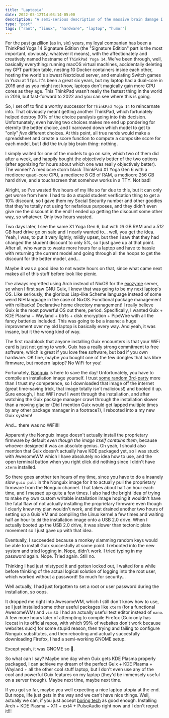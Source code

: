 ```yaml
---
title: "Laptopia"
date: 2022-05-12T14:03:14-05:00
description: "A semi-serious description of the massive brain damage I suffered from buying and setting up a new laptop"
type: "post"
tags: ["rant", "linux", "hardware", "laptop", "humor"]
---
```



For the past gazillion (as in, six) years, my loyal companian has been a ThinkPad Yoga 14 Signature Edition (the "Signature Edition" part is the most important, obviously, whatever it means), with the affectionately and creatively named hostname of `ThinkPad Yoga 14`. We've been through, well, basically everything: running macOS virtual machines, accidentally deleting my GPT partition table, nesting 10 Docker containers inside each other, hosting the world's slowest Nextcloud server, and emulating Switch games in Yuzu at 1 fps. It's been a great six years, but my laptop had a dual-core in 2016 and as you might not know, laptops don't magically gain more CPU cores as they age. This ThinkPad wasn't really the fastest thing in the world in 2016, but fast-forward to 2022 and you can see where this is going.

So, I set off to find a worthy successor for `ThinkPad Yoga 14` to reincarnate into. That obviously meant getting another ThinkPad, which fortunately helped destroy 90% of the choice paralysis going into this decision. Unfortunately, even having two choices makes me end up pondering for eternity the better choice, and I narrowed down which model to get to "only" *five* different choices. At this point, all true nerds would make a spreadsheet and create a score function to compute a composite score for each model, but I did the truly big brain thing: nothing.

I simply waited for one of the models to go on sale, which two of them did after a week, and happily bought the objectively better of the two options (after agonizing for hours about which one was really objectively better). The winner? A mediocre storm black ThinkPad X1 Yoga Gen 6 with a mediocre quad-core CPU, a mediocre 8 GB of RAM, a mediocre 256 GB hard drive, and a touchscreen that somehow works in a TTY. Not bad!

Alright, so I've wasted five hours of my life so far due to this, but it can only get worse from here. I had to do a stupid student verification thing to get a 10% discount, so I gave them my Social Security number and other goodies that they're totally not using for nefarious purposes, and they didn't even give me the discount in the end! I ended up getting the discount some other way, so whatever. Only two hours wasted.

Two days later, I see the same X1 Yoga Gen 6, but with *16* GB RAM and a *512* GB hard drive go on sale and I nearly wanted to... well, you get the idea. Yeah, I was, to put it very lightly, mildly upset, but then I saw that they had changed the student discount to only 5%, so I just gave up at that point. After all, who wants to waste more hours for a laptop and have to hassle with returning the current model and going through all the hoops to get the discount for the better model, and...

Maybe it was a good idea to not waste hours on that, since what came next makes all of this stuff before look like picnic.

I've always regretted using Arch instead of NixOS for the [exozyme](https://exozy.me) server, so when I first saw GNU Guix, I knew that was going to be my next laptop's OS. Like seriously, the glorious Lisp-like Scheme language instead of some weird NIH language in the case of NixOS. Functional package management with rollbacks! Declarative home directory management! I really believe Guix is the most powerful OS out there, period. Specifically, I wanted Guix + KDE Plasma + Wayland + btrfs + disk encryption + PipeWire with all the fancy batteries included. This was going to be a insane: a huge improvement over my old laptop is basically every way. And yeah, it was insane, but it the wrong kind of way.

The first roadblock that anyone installing Guix encounters is that your WiFi card is just not going to work. Guix has a really strong commitment to free software, which is great if you love free software, but bad if you own hardware. OK fine, maybe you bought one of the few dongles that has libre firmware, but modern laptop? No WiFi for you!

Fortunately, [Nonguix](https://gitlab.com/nonguix/nonguix) is here to save the day! Unfortunately, you have to compile an installation image yourself. I trust [some random 3rd-party](https://github.com/SystemCrafters/guix-installer/releases/) more than I trust my competence, so I downloaded that image off the internet (great time-saving trick, that image totally isn't malicious!) and booted it up. Sure enough, I had WiFi now! I went through the installation, and after watching the Guix package manager crawl through the installation slower than a moving glacier (Did I mention Guix would get lapped multiple times by any other package manager in a footrace?), I rebooted into a my new Guix system!

And... there was no WiFi!!!

Apparently the Nonguix image doesn't actually install the proprietary firmware by default *even though the image itself contains them*, because whoever designed it was an absolute genius. Oh yeah, I should also mention that Guix doesn't actually have KDE packaged yet, so I was stuck with AwesomeWM which I have absolutely no idea how to use, and the open terminal button when you right click did nothing since I didn't have `xterm` installed.

So there goes another ten hours of my time, since you have to do a insanely slow `guix pull` in the Nonguix image for it to actually pull the proprietary firmware from the Nonguix channel. That takes about half an hour each time, and I messed up quite a few times. I also had the bright idea of trying to make my own custom writable installation image hoping it wouldn't have the fatal flaw of not actually installing the proprietary firmware even though I clearly knew my plan wouldn't work, and that drained another two hours of setting up a Guix VM and compiling the Linux kernel a few times and waiting half an hour to `dd` the installation image onto a USB 2.0 drive. When I actually booted up the USB 2.0 drive, it was slower than tectonic plate movement so I just gave up with that idea.

Eventually, I succeeded because a monkey slamming random keys would be able to install Guix succesfully at some point. I rebooted into the new system and tried logging in. Nope, didn't work. I tried typing in my password again. Nope. Tried again. Still no.

Thinking I had just mistyped it and gotten locked out, I waited for a while before thinking of the actual logical solution of logging into the root user, which worked without a password! So much for security...

Well actually, I had just forgotten to set a root or user password during the installation, so oops.

It dropped me right into AwesomeWM, which I still don't know how to use, so I just installed some other useful packages like `xterm` (for a functional AwesomeWM) and `vim` so I had an actually useful text editor instead of `nano`. A few more hours later of attempting to compile Firefox (Guix only has Icecat in its official repos, with which 99% of websites don't work because websites suck) for some stupid reason, then trying and failing to configure Nonguix substitutes, and then rebooting and actually succesfully downloading Firefox, I had a semi-working GNOME setup.

Except yeah, it was GNOME so 🤮.

So what can I say? Maybe one day when Guix gets KDE Plasma properly packaged, I can achieve my dream of the perfect Guix + KDE Plasma + Wayland + all the other cool stuff laptop, but I don't even use any of the cool and powerful Guix features on my laptop (they'd be immensely useful on a server though). Maybe next time, maybe next time.

If you got so far, maybe you well expecting a nice laptop utopia at the end. But nope, life just gets in the way and we can't have nice things. Well, actually we can, if you just accept [boring tech](https://boringtechnology.club/) as good enough. Installing Arch + KDE Plasma + X11 + ext4 + PulseAudio right now and I don't regret it!!!
